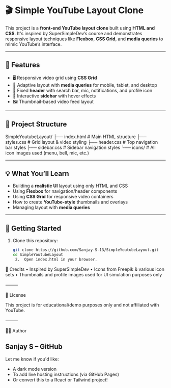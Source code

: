 # 🎬 Simple YouTube Layout Clone

This project is a **front-end YouTube layout clone** built using **HTML and CSS**. It's inspired by SuperSimpleDev’s course and demonstrates responsive layout techniques like **Flexbox**, **CSS Grid**, and **media queries** to mimic YouTube’s interface.

---

## 🔧 Features

- 🖥️ Responsive video grid using **CSS Grid**
- 📱 Adaptive layout with **media queries** for mobile, tablet, and desktop
- 📌 Fixed **header** with search bar, mic, notifications, and profile icon
- 📂 Interactive **sidebar** with hover effects
- 🖼️ Thumbnail-based video feed layout

---

## 📁 Project Structure
SimpleYoutubeLayout/
├── index.html          # Main HTML structure
├── styles.css          # Grid layout & video styling
├── header.css          # Top navigation bar styles
├── sidebar.css         # Sidebar navigation styles
└── icons/              # All icon images used (menu, bell, mic, etc.)

---

## 💡 What You’ll Learn

- Building a **realistic UI** layout using only HTML and CSS
- Using **Flexbox** for navigation/header components
- Using **CSS Grid** for responsive video containers
- How to create **YouTube-style** thumbnails and overlays
- Managing layout with **media queries**

---

## 🚀 Getting Started

1. Clone this repository:
   ```bash
   git clone https://github.com/Sanjay-S-13/SimpleYoutubeLayout.git
   cd SimpleYoutubeLayout
	2.	Open index.html in your browser.


🙌 Credits
	•	Inspired by SuperSimpleDev
	•	Icons from Freepik & various icon sets
	•	Thumbnails and profile images used for UI simulation purposes only

⸻

📄 License

This project is for educational/demo purposes only and not affiliated with YouTube.

⸻

👨‍💻 Author

Sanjay S – GitHub
---

Let me know if you'd like:
- A dark mode version
- To add live hosting instructions (via GitHub Pages)
- Or convert this to a React or Tailwind project!
